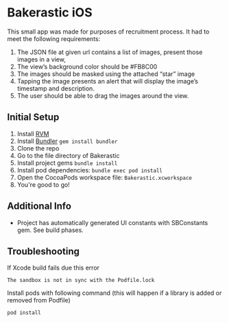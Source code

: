# Bakerastic iOS
This small app was made for purposes of recruitment process. 
It had to meet the following requirements:

1) The JSON file at given url contains a list of images, present those images in a view, 
2) The view’s background color should be #FB8C00 
3) The images should be masked using the attached “star” image 
4) Tapping the image presents an alert that will display the image’s timestamp and description.
5) The user should be able to drag the images around the view.

## Initial Setup ##

1. Install [RVM](https://rvm.io/)
2. Install [Bundler](http://bundler.io/) `gem install bundler`
3. Clone the repo
4. Go to the file directory of Bakerastic
5. Install project gems `bundle install`
6. Install pod dependencies: `bundle exec pod install`
7. Open the CocoaPods workspace file: `Bakerastic.xcworkspace`
8. You're good to go! 

## Additional Info ##
- Project has automatically generated UI constants with SBConstants gem. See build phases.


## Troubleshooting ##
If Xcode build fails due this error
```
The sandbox is not in sync with the Podfile.lock
```

Install pods with following command (this will happen if a library is added or removed from Podfile)
```
pod install
```
